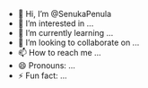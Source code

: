 - 👋 Hi, I’m @SenukaPenula
- 👀 I’m interested in ...
- 🌱 I’m currently learning ...
- 💞️ I’m looking to collaborate on ...
- 📫 How to reach me ...
- 😄 Pronouns: ...
- ⚡ Fun fact: ...

<!---
SenukaPenula/SenukaPenula is a ✨ special ✨ repository because its `README.md` (this file) appears on your GitHub profile.
You can click the Preview link to take a look at your changes.
--->
